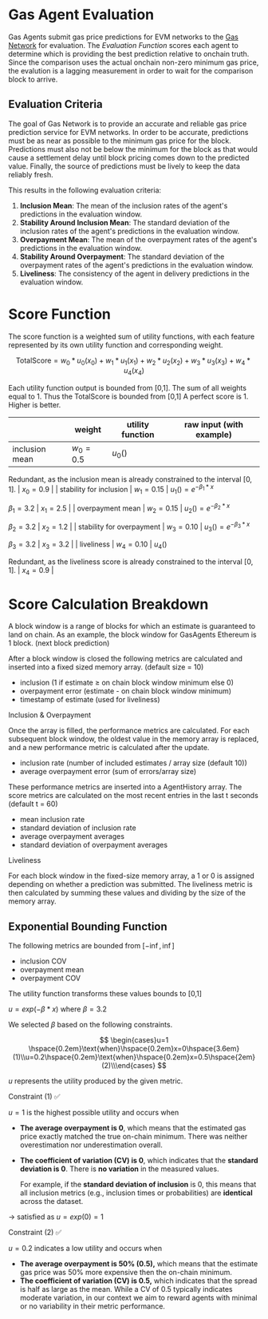 # Gas Agent Evaluation

Gas Agents submit gas price predictions for EVM networks to the [Gas Network](https://gas.network/) for evaluation. The *Evaluation Function* scores each agent to determine which is providing the best prediction relative to onchain truth. Since the comparison uses the actual onchain non-zero minimum gas price, the evalution is a lagging measurement in order to wait for the comparison block to arrive.

## Evaluation Criteria

The goal of Gas Network is to provide an accurate and reliable gas price prediction service for EVM networks. In order to be accurate, predictions must be as near as possible to the minimum gas price for the block. Predictions must also not be below the minimum for the block as that would cause a settlement delay until block pricing comes down to the predicted value. Finally, the source of predictions must be lively to keep the data reliably fresh.

This results in the following evaluation criteria:

1. **Inclusion Mean**: The mean of the inclusion rates of the agent's predictions in the evaluation window.
2. **Stability Around Inclusion Mean**: The standard deviation of the inclusion rates of the agent's predictions in the evaluation window.
3. **Overpayment Mean**: The mean of the overpayment rates of the agent's predictions in the evaluation window.
4. **Stability Around Overpayment**: The standard deviation of the overpayment rates of the agent's predictions in the evaluation window.
5. **Liveliness**: The consistency of the agent in delivery predictions in the evaluation window.

# Score Function

The score function is a weighted sum of utility functions, with each feature represented by its own utility function and corresponding weight.

$$
\text{TotalScore}= w_{0}*u_{0}(x_{0})+w_{1}*u_{1}(x_{1})+w_{2}*u_{2}(x_{2})+w_{3}*u_{3}(x_{3})+w_{4}*u_{4}(x_{4})
$$

Each utility function output is bounded from [0,1]. The sum of all weights equal to 1.  Thus the TotalScore is bounded from [0,1] A perfect score is 1. Higher is better.

|  | weight | utility function | raw input (with example) |
| --- | --- | --- | --- |
| inclusion mean | $w_0=0.5$ | $u_0()$

Redundant, as the inclusion mean is already constrained to the interval [0, 1]. | $x_0=0.9$  |
| stability for inclusion | $w_1 = 0.15$ | $u_1() = e^{-\beta_1*x}$



$\beta_1=3.2$ | $x_1 = 2.5$ |
| overpayment mean | $w_2=0.15$ | $u_2()=e^{-\beta_2*x}$

$\beta_2=3.2$ | $x_2 = 1.2$ |
| stability for overpayment | $w_3=0.10$ | $u_3()=e^{-\beta_3*x}$

$\beta_3=3.2$ | $x_3=3.2$ |
| liveliness | $w_4=0.10$ | $u_4()$

Redundant, as the liveliness score is already constrained to the interval [0, 1].  | $x_4=0.9$  |

# Score Calculation Breakdown

A block window is a range of blocks for which an estimate is guaranteed to land on chain. As an example, the block window for GasAgents Ethereum is 1 block. (next block prediction)

After a block window is closed the following metrics are calculated and inserted into a fixed sized memory array. (default size = 10)

- inclusion (1 if estimate ≥ on chain block window minimum else 0)
- overpayment error (estimate - on chain block window minimum)
- timestamp of estimate (used for liveliness)

Inclusion & Overpayment

Once the array is filled, the performance metrics are calculated.  For each subsequent block window, the oldest value in the memory array is replaced, and a new performance metric is calculated after the update.

- inclusion rate (number of included estimates / array size (default 10))
- average overpayment error (sum of errors/array size)

These performance metrics are inserted into a AgentHistory array. The score metrics are calculated on the most recent entries in the last t seconds (default t = 60)

- mean inclusion rate
- standard deviation of inclusion rate
- average overpayment averages
- standard deviation of overpayment averages

Liveliness

For each block window in the fixed-size memory array, a 1 or 0 is assigned depending on whether a prediction was submitted. The liveliness metric is then calculated by summing these values and dividing by the size of the memory array.

## Exponential Bounding Function

The following metrics are bounded from $[-\inf,\inf]$

- inclusion COV
- overpayment mean
- overpayment COV

The utility function transforms these values bounds to [0,1]

$u = exp(- \beta * x)$ where $\beta=3.2$

We selected  $\beta$  based on the following constraints.

$$
\begin{cases}u=1 \hspace{0.2em}\text{when}\hspace{0.2em}x=0\hspace{3.6em}(1)\\u=0.2\hspace{0.2em}\text{when}\hspace{0.2em}x=0.5\hspace{2em}(2)\\\end{cases}
$$

$u$ represents the utility produced by the given metric.

Constraint (1) ✅

 $u = 1$ is the highest possible utility and occurs when

- **The average overpayment is 0**, which means that the estimated gas price exactly matched the true on-chain minimum. There was neither overestimation nor underestimation overall.
- **The coefficient of variation (CV) is 0**, which indicates that the **standard deviation is 0**. There is **no variation** in the measured values.

    For example, if the **standard deviation of inclusion** is 0, this means that all inclusion metrics (e.g., inclusion times or probabilities) are **identical** across the dataset.


→ satisfied as $u = exp(0)=1$

Constraint (2) ✅

 $u = 0.2$ indicates a low utility and occurs when

- **The average overpayment is 50% (0.5),** which means that the estimate gas price was 50% more expensive then the on-chain minimum.
- **The coefficient of variation (CV) is 0.5,** which indicates that the spread is half as large as the mean. While a CV of 0.5 typically indicates moderate variation, in our context we aim to reward agents with minimal or no variability in their metric performance.
